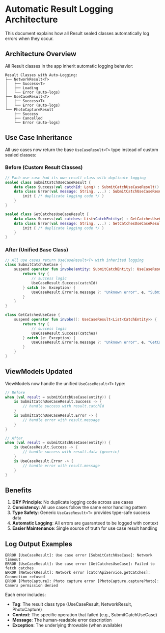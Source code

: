 # Automatic Result Logging Architecture

This document explains how all Result sealed classes automatically log errors when they occur.

## Architecture Overview

All Result classes in the app inherit automatic logging behavior:

```
Result Classes with Auto-Logging:
├── NetworkResult<T>
│   ├── Success<T>
│   ├── Loading  
│   └── Error (auto-logs)
├── UseCaseResult<T> 
│   ├── Success<T>
│   └── Error (auto-logs)
└── PhotoCaptureResult
    ├── Success
    ├── Cancelled
    └── Error (auto-logs)
```

## Use Case Inheritance

All use cases now return the base `UseCaseResult<T>` type instead of custom sealed classes:

### Before (Custom Result Classes)
```kotlin
// Each use case had its own result class with duplicate logging
sealed class SubmitCatchUseCaseResult {
    data class Success(val catchId: Long) : SubmitCatchUseCaseResult()
    data class Error(val message: String, ...) : SubmitCatchUseCaseResult() {
        init { /* duplicate logging code */ }
    }
}

sealed class GetCatchesUseCaseResult {
    data class Success(val catches: List<CatchEntity>) : GetCatchesUseCaseResult()
    data class Error(val message: String, ...) : GetCatchesUseCaseResult() {
        init { /* duplicate logging code */ }
    }
}
```

### After (Unified Base Class)
```kotlin
// All use cases return UseCaseResult<T> with inherited logging
class SubmitCatchUseCase {
    suspend operator fun invoke(entity: SubmitCatchEntity): UseCaseResult<Long> {
        return try {
            // success logic
            UseCaseResult.Success(catchId)
        } catch (e: Exception) {
            UseCaseResult.Error(e.message ?: "Unknown error", e, "SubmitCatchUseCase")
        }
    }
}

class GetCatchesUseCase {
    suspend operator fun invoke(): UseCaseResult<List<CatchEntity>> {
        return try {
            // success logic  
            UseCaseResult.Success(catches)
        } catch (e: Exception) {
            UseCaseResult.Error(e.message ?: "Unknown error", e, "GetCatchesUseCase")
        }
    }
}
```

## ViewModels Updated

ViewModels now handle the unified `UseCaseResult<T>` type:

```kotlin
// Before
when (val result = submitCatchUseCase(entity)) {
    is SubmitCatchUseCaseResult.Success -> {
        // handle success with result.catchId
    }
    is SubmitCatchUseCaseResult.Error -> {
        // handle error with result.message
    }
}

// After  
when (val result = submitCatchUseCase(entity)) {
    is UseCaseResult.Success -> {
        // handle success with result.data (generic)
    }
    is UseCaseResult.Error -> {
        // handle error with result.message
    }
}
```

## Benefits

1. **DRY Principle**: No duplicate logging code across use cases
2. **Consistency**: All use cases follow the same error handling pattern
3. **Type Safety**: Generic `UseCaseResult<T>` provides type-safe success data
4. **Automatic Logging**: All errors are guaranteed to be logged with context
5. **Easier Maintenance**: Single source of truth for use case result handling

## Log Output Examples

```
ERROR [UseCaseResult]: Use case error [SubmitCatchUseCase]: Network timeout
ERROR [UseCaseResult]: Use case error [GetCatchesUseCase]: Failed to fetch catches  
ERROR [NetworkResult]: Network error [CatchApiService.getCatches]: Connection refused
ERROR [PhotoCapture]: Photo capture error [PhotoCapture.capturePhoto]: Camera permission denied
```

Each error includes:
- **Tag**: The result class type (UseCaseResult, NetworkResult, PhotoCapture)
- **Context**: The specific operation that failed (e.g., SubmitCatchUseCase)
- **Message**: The human-readable error description
- **Exception**: The underlying throwable (when available)